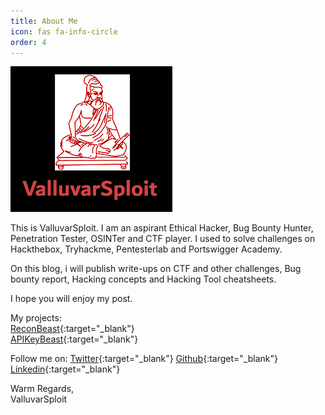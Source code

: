 ```yaml
---
title: About Me
icon: fas fa-info-circle
order: 4
---
```


<!-- {: .prompt-tip } -->

<img src="/assets/avatar/avatar.jpg">

This is ValluvarSploit. I am an aspirant Ethical Hacker, Bug Bounty Hunter, Penetration Tester, OSINTer and CTF player. I used to solve challenges on Hackthebox, Tryhackme, Pentesterlab and Portswigger Academy. 

On this blog, i will publish write-ups on CTF and other challenges, Bug bounty report, Hacking concepts and Hacking Tool cheatsheets.

I hope you will enjoy my post.

My projects:  
[ReconBeast](https://github.com/the-valluvarsploit/ReconBeast){:target="_blank"}  
[APIKeyBeast](https://github.com/the-valluvarsploit/APIkeyBeast){:target="_blank"}

Follow me on:
[Twitter](https://twitter.com/ValluvarSploit){:target="_blank"}
[Github](https://github.com/the-valluvarsploit){:target="_blank"}
[Linkedin](https://www.linkedin.com/in/alexandar-t-345230220){:target="_blank"}

Warm Regards,  
ValluvarSploit




